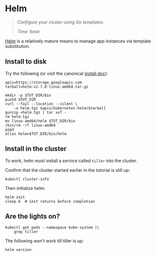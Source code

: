 # Helm

> _Configure your cluster using Go templates._
>
> _Time: 6min_

[Helm](https://helm.sh/) is a relatively mature means
to manage app instances via template substitution.

## Install to disk

[install doc]: https://github.com/kubernetes/helm/blob/master/docs/install.md

Try the following (or visit the canonical [install doc]):

<!-- @installHelm @test -->
```
apis=https://storage.googleapis.com
tarball=helm-v2.7.0-linux-amd64.tar.gz

mkdir -p $TUT_DIR/bin
pushd $TUT_DIR
curl --fail --location --silent \
    -o helm.tgz $apis/kubernetes-helm/$tarball
gunzip <helm.tgz | tar xvf -
rm helm.tgz
mv linux-amd64/helm $TUT_DIR/bin
/bin/rm -rf linux-amd64
popd
alias helm=$TUT_DIR/bin/helm
```

## Install in the cluster

To work, helm must install a service called `tiller`
into the cluster.

Confirm that the cluster started earlier in the
tutorial is still up:

<!-- @isTheClusterUp @test -->
```
kubectl cluster-info
```

Then initialize helm:

<!-- @initialize @test -->
```
helm init
sleep 6  # init returns before completion
```

## Are the lights on?

<!-- @confirmTiller @test -->
```
kubectl get pods --namespace kube-system |\
    grep tiller
```

The following won't work till tiller is up:

<!-- @confirmVersion @test -->
```
helm version
```
